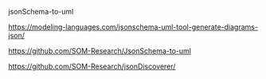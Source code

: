 

jsonSchema-to-uml


https://modeling-languages.com/jsonschema-uml-tool-generate-diagrams-json/

https://github.com/SOM-Research/JsonSchema-to-uml

https://github.com/SOM-Research/jsonDiscoverer/
